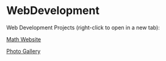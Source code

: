 # WebDevelopment

Web Development Projects (right-click to open in a new tab):

[Math Website](http://austrotek.com/examplesites/mathsite/)

[Photo Gallery](http://austrotek.com/examplesites/photogallery)
